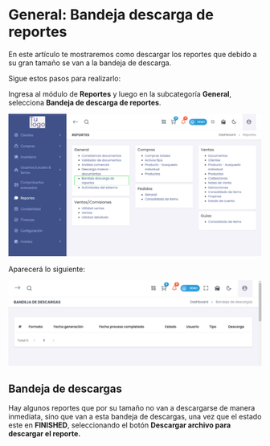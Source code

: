 # General: Bandeja descarga de reportes

En este artículo te mostraremos como descargar los reportes que debido a su gran tamaño se van a la bandeja de descarga.

Sigue estos pasos para realizarlo:

Ingresa al módulo de **Reportes** y luego en la subcategoría **General**, selecciona **Bandeja de descarga de reportes**.

![Alt text](img/Bandeja_de_descarga_de_reportes_01.jpg)

Aparecerá lo siguiente:

![Alt text](img/Bandeja_de_descarga_de_reportes_02.jpg)

## Bandeja de descargas


Hay algunos reportes que por su tamaño no van a descargarse de manera inmediata, sino que van a esta bandeja de descargas, una vez que el estado este en **FINISHED**, seleccionando el botón **Descargar archivo para descargar el reporte.**
